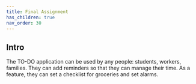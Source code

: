 ```yaml
---
title: Final Assignment
has_children: true
nav_order: 30
---
```


## Intro

The TO-DO application can be used by any people: students, workers, families. They can add reminders so that they can manage their time. As a feature, they can set a checklist for groceries and set alarms.